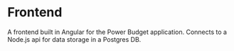 # Frontend

A frontend built in Angular for the Power Budget application. Connects to a Node.js api for data storage in a Postgres DB.

